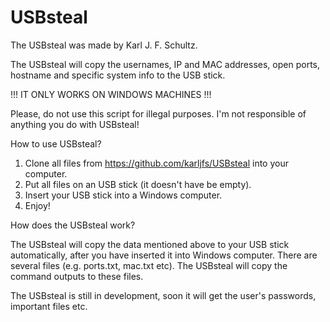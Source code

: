 # USBsteal

The USBsteal was made by Karl J. F. Schultz.

The USBsteal will copy the usernames, IP and MAC addresses, open ports, hostname and specific system info to the USB stick.

!!! IT ONLY WORKS ON WINDOWS MACHINES !!!

Please, do not use this script for illegal purposes. I'm not responsible of anything you do with USBsteal!

How to use USBsteal?

1) Clone all files from https://github.com/karljfs/USBsteal into your computer.
2) Put all files on an USB stick (it doesn't have be empty).
3) Insert your USB stick into a Windows computer.
4) Enjoy!

How does the USBsteal work?

The USBsteal will copy the data mentioned above to your USB stick automatically, after you have inserted it into Windows computer.
There are several files (e.g. ports.txt, mac.txt etc). The USBsteal will copy the command outputs to these files.

The USBsteal is still in development, soon it will get the user's passwords, important files etc.
